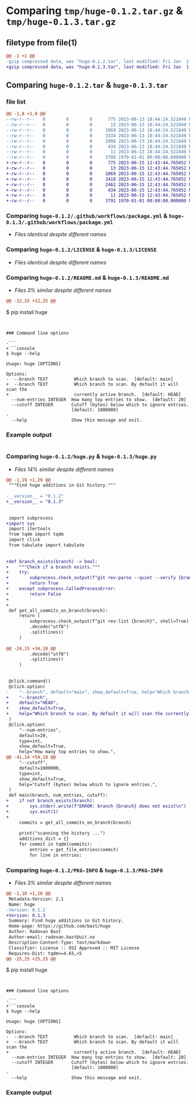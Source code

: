 # Comparing `tmp/huge-0.1.2.tar.gz` & `tmp/huge-0.1.3.tar.gz`

## filetype from file(1)

```diff
@@ -1 +1 @@
-gzip compressed data, was "huge-0.1.2.tar", last modified: Fri Jan  1 00:00:00 2016, max compression
+gzip compressed data, was "huge-0.1.3.tar", last modified: Fri Jan  1 00:00:00 2016, max compression
```

## Comparing `huge-0.1.2.tar` & `huge-0.1.3.tar`

### file list

```diff
@@ -1,8 +1,8 @@
--rw-r--r--   0        0        0      775 2023-06-13 18:44:24.521849 huge-0.1.2/.github/workflows/package.yml
--rw-r--r--   0        0        0       13 2023-06-13 18:44:24.521849 huge-0.1.2/.gitignore
--rw-r--r--   0        0        0     1069 2023-06-13 18:44:24.521849 huge-0.1.2/LICENSE
--rw-r--r--   0        0        0     3334 2023-06-13 18:44:24.521849 huge-0.1.2/README.md
--rw-r--r--   0        0        0     2008 2023-06-13 18:44:24.521849 huge-0.1.2/huge.py
--rw-r--r--   0        0        0      434 2023-06-13 18:44:24.521849 huge-0.1.2/pyproject.toml
--rw-r--r--   0        0        0       11 2023-06-13 18:44:24.521849 huge-0.1.2/requirements.txt
--rw-r--r--   0        0        0     3708 1970-01-01 00:00:00.000000 huge-0.1.2/PKG-INFO
+-rw-r--r--   0        0        0      775 2023-06-15 12:43:44.765052 huge-0.1.3/.github/workflows/package.yml
+-rw-r--r--   0        0        0       13 2023-06-15 12:43:44.765052 huge-0.1.3/.gitignore
+-rw-r--r--   0        0        0     1069 2023-06-15 12:43:44.765052 huge-0.1.3/LICENSE
+-rw-r--r--   0        0        0     3418 2023-06-15 12:43:44.765052 huge-0.1.3/README.md
+-rw-r--r--   0        0        0     2462 2023-06-15 12:43:44.765052 huge-0.1.3/huge.py
+-rw-r--r--   0        0        0      434 2023-06-15 12:43:44.765052 huge-0.1.3/pyproject.toml
+-rw-r--r--   0        0        0       11 2023-06-15 12:43:44.765052 huge-0.1.3/requirements.txt
+-rw-r--r--   0        0        0     3792 1970-01-01 00:00:00.000000 huge-0.1.3/PKG-INFO
```

### Comparing `huge-0.1.2/.github/workflows/package.yml` & `huge-0.1.3/.github/workflows/package.yml`

 * *Files identical despite different names*

### Comparing `huge-0.1.2/LICENSE` & `huge-0.1.3/LICENSE`

 * *Files identical despite different names*

### Comparing `huge-0.1.2/README.md` & `huge-0.1.3/README.md`

 * *Files 3% similar despite different names*

```diff
@@ -12,25 +12,25 @@
 ```
 $ pip install huge
 ```
 
 
 ### Command line options
 
-```
+```console
 $ huge --help
 
 Usage: huge [OPTIONS]
 
 Options:
-  --branch TEXT          Which branch to scan.  [default: main]
+  --branch TEXT          Which branch to scan. By default it will scan the
+                         currently active branch.  [default: HEAD]
   --num-entries INTEGER  How many top entries to show.  [default: 20]
   --cutoff INTEGER       Cutoff (bytes) below which to ignore entries.
                          [default: 1000000]
-
   --help                 Show this message and exit.
 ```
 
 
 ### Example output
 
 ```
```

### Comparing `huge-0.1.2/huge.py` & `huge-0.1.3/huge.py`

 * *Files 14% similar despite different names*

```diff
@@ -1,19 +1,29 @@
 """Find huge additions in Git history."""
 
-__version__ = "0.1.2"
+__version__ = "0.1.3"
 
 
 import subprocess
+import sys
 import itertools
 from tqdm import tqdm
 import click
 from tabulate import tabulate
 
 
+def branch_exists(branch) -> bool:
+    """Check if a branch exists."""
+    try:
+        subprocess.check_output(f"git rev-parse --quiet --verify {branch}", shell=True)
+        return True
+    except subprocess.CalledProcessError:
+        return False
+
+
 def get_all_commits_on_branch(branch):
     return (
         subprocess.check_output(f"git rev-list {branch}", shell=True)
         .decode("utf8")
         .splitlines()
     )
 
@@ -24,15 +34,18 @@
         .decode("utf8")
         .splitlines()
     )
 
 
 @click.command()
 @click.option(
-    "--branch", default="main", show_default=True, help="Which branch to scan."
+    "--branch",
+    default="HEAD",
+    show_default=True,
+    help="Which branch to scan. By default it will scan the currently active branch.",
 )
 @click.option(
     "--num-entries",
     default=20,
     type=int,
     show_default=True,
     help="How many top entries to show.",
@@ -41,14 +54,18 @@
     "--cutoff",
     default=1000000,
     type=int,
     show_default=True,
     help="Cutoff (bytes) below which to ignore entries.",
 )
 def main(branch, num_entries, cutoff):
+    if not branch_exists(branch):
+        sys.stderr.write(f"ERROR: branch {branch} does not exist\n")
+        sys.exit(1)
+
     commits = get_all_commits_on_branch(branch)
 
     print("scanning the history ...")
     additions_dict = {}
     for commit in tqdm(commits):
         entries = get_file_entries(commit)
         for line in entries:
```

### Comparing `huge-0.1.2/PKG-INFO` & `huge-0.1.3/PKG-INFO`

 * *Files 3% similar despite different names*

```diff
@@ -1,10 +1,10 @@
 Metadata-Version: 2.1
 Name: huge
-Version: 0.1.2
+Version: 0.1.3
 Summary: Find huge additions in Git history.
 Home-page: https://github.com/bast/huge
 Author: Radovan Bast
 Author-email: radovan.bast@uit.no
 Description-Content-Type: text/markdown
 Classifier: License :: OSI Approved :: MIT License
 Requires-Dist: tqdm>=4.65,<5
@@ -25,25 +25,25 @@
 ```
 $ pip install huge
 ```
 
 
 ### Command line options
 
-```
+```console
 $ huge --help
 
 Usage: huge [OPTIONS]
 
 Options:
-  --branch TEXT          Which branch to scan.  [default: main]
+  --branch TEXT          Which branch to scan. By default it will scan the
+                         currently active branch.  [default: HEAD]
   --num-entries INTEGER  How many top entries to show.  [default: 20]
   --cutoff INTEGER       Cutoff (bytes) below which to ignore entries.
                          [default: 1000000]
-
   --help                 Show this message and exit.
 ```
 
 
 ### Example output
 
 ```
```

